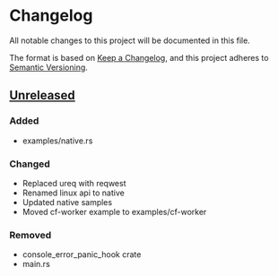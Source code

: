 # Changelog

All notable changes to this project will be documented in this file.

The format is based on [Keep a Changelog](https://keepachangelog.com/en/1.1.0/),
and this project adheres to [Semantic Versioning](https://semver.org/spec/v2.0.0.html).

## [Unreleased]

### Added

- examples/native.rs

### Changed

- Replaced ureq with reqwest
- Renamed linux api to native
- Updated native samples
- Moved cf-worker example to examples/cf-worker

### Removed

- console_error_panic_hook crate
- main.rs

[unreleased]: https://github.com/justins-engineering/thingspace-sdk-rust/compare/v0.1.0...master
